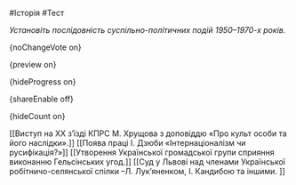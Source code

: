 #Історія #Тест

*Установіть послідовність суспільно-політичних подій 1950–1970-х років.*

{noChangeVote on}

{preview on}

{hideProgress on}

{shareEnable off}

{hideCount on}

[[Виступ на ХХ з’їзді КПРС М. Хрущова з доповіддю «Про культ особи та його наслідки».]]
[[Поява праці І. Дзюби «Інтернаціоналізм чи русифікація?»]]
[[Утворення Української громадської групи сприяння виконанню Гельсінських угод.]]
[[Суд у Львові над членами Української робітничо-селянської спілки –Л. Лук’яненком, І. Кандибою та іншими. ]]
